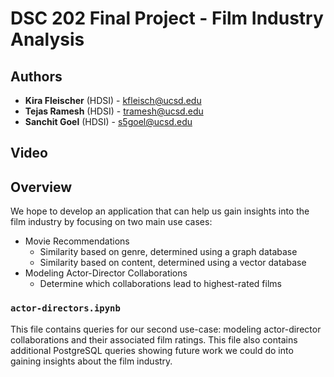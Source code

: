# DSC 202 Final Project - Film Industry Analysis

## Authors
- **Kira Fleischer** (HDSI) - [kfleisch@ucsd.edu](mailto:kfleisch@ucsd.edu)
- **Tejas Ramesh** (HDSI) - [tramesh@ucsd.edu](mailto:tramesh@ucsd.edu)
- **Sanchit Goel** (HDSI) - [s5goel@ucsd.edu](mailto:s5goel@ucsd.edu)

## Video

## Overview 
We hope to develop an application that can help us gain insights into the film industry by focusing on two main use cases:
- Movie Recommendations 
  - Similarity based on genre, determined using a graph database
  - Similarity based on content, determined using a vector database
- Modeling Actor-Director Collaborations
  - Determine which collaborations lead to highest-rated films

### `actor-directors.ipynb` 
This file contains queries for our second use-case: modeling actor-director collaborations and their associated film ratings. This file also contains additional PostgreSQL queries showing future work we could do into gaining insights about the film industry.
